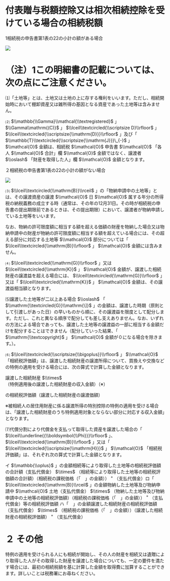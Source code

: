 # 付表贈与税額控除又は相次相続控除を受けている場合の相続税額

1相続税の申告書第1表の22の小計の額がある場合

![](https://www.nta.go.jp/tmp/2352b4d3-f2e6-4406-89a8-4aefb8f28791/images/2b32facae9b69f337890f6639e3076b8cd1f38241bd2fe3cb7f57fbed70cb055.jpg)

# （注）1この明細書の記載については、次の点にご注意ください。

⑴「土地等」とは、土地又は土地の上に存する権利をいいます。ただし、相続開始時において棚卸資産又は雑所得の基因となる資産であった土地等は含みません。

⑵ $\\mathbb{\\Gamma}\\mathcal{\\textregistered}$ 」 $\\Gamma\\mathrm{(C)}$ 」 $\\lceil\\textcircled{\\scriptsize D}\\rfloor$ 」 $\\lceil\\textcircled{\\scriptsize{\\mathrm{D}}}\\rfloor$ 」及び「 $\\mathbb{T}\\textcircled{\\scriptsize{\\mathrm{J}}}\_{-}$ 」 $\\mathcal{O}$ 金額は、相続税 $\\mathcal{O}$ 申告書 $\\mathcal{O}$ 「各人 $\\mathcal{O}$ 合計」欄 $\\mathcal{O}$ 金額ではなく、譲渡者 $\\oslash$ 「財産を取得した人」欄 $\\mathcal{O}$ 金額となります。

２相続税の申告書第1表の22の小計の額がない場合

![](https://www.nta.go.jp/tmp/2352b4d3-f2e6-4406-89a8-4aefb8f28791/images/4d8de1253bc1090accba0aa9ce86dbd76252d86e82af20243a5e15111968ea57.jpg)

⑶ $\\lceil\\textcircled{\\mathrm{B}}\\rceil$ 」の「物納申請中の土地等」とは、その譲渡資産の譲渡 $\\mathcal{O}$ 日 $\\mathcal{O}$ 属する年分の所得税の納税義務の成立する時（通常は、その年の12月31日。その時が相続税の申告書の提出期限前であるときは、その提出期限）において、譲渡者が物納申請している土地等をいいます。

なお、物納の許可限度額に相当する額を超える価額の財産を物納した場合又は物納申請中の財産が物納の許可限度額に相当する額を超えている場合には、その超える部分に対応する土地等 $\\mathcal{O}$ 部分については「 $\\lceil\\textcircled{\\mathrm{B}}\\rfloor$ 」 $\\mathcal{O}$ 金額には含みません。

⑷ $\\lceil\\textcircled{\\mathrm{G}}\\rfloor$ 」又は $\\lceil\\textcircled{\\mathrm{K}}$ 」 $\\mathcal{O}$ 金額が、譲渡した相続財産の譲渡益を超える場合には、 $\\lceil\\textcircled{\\mathrm{G}}\\rfloor$ 」又は「 $\\lceil\\textcircled{\\mathrm{K}}$ 」 $\\mathcal{O}$ 金額は、その譲渡益相当額となります。

⑸譲渡した土地等が二以上ある場合 $\\oslash$ 「 $\\mathrm{\\textcircled{G}}\\mathrm{\]}$ 」の金額は、譲渡した時期（原則として引渡しがあった日）の早いものから順に、その譲渡益を限度として配分します。ただし、これと異なる順序で配分しても差し支えありません。なお、いずれの方法による場合であっても、譲渡した土地等の譲渡益の一部に相当する金額だけを配分することはできません（配分していった結果、「 $\\mathrm{\\textcopyright}$ 」 $\\mathcal{O}$ 金額が０になる場合を除きます。）。

⑹ $\\lceil\\textcircled{\\scriptsize{\\bigoplus}}\\rfloor$ 」 $\\mathcal{O}$ 「相続税評価額」は、譲渡した相続財産の譲渡所得について、買換えや交換などの特例の適用を受ける場合には、次の算式で計算した金額となります。

譲渡した相続財産 $\\times$ （特例適用後の譲渡した相続財産の収入金額）（※）

の相続税評価額（譲渡した相続財産の譲渡価額）

※被相続人の居住用財産に係る譲渡所得の特別控除の特例の適用を受ける場合は、「譲渡した相続財産のうち特例適用対象とならない部分に対応する収入金額」となります。

⑺代償分割により代償金を支払って取得した資産を譲渡した場合の「 $\\lceil\\underline{{\\boldsymbol{\\Phi}}}\\rfloor$ 」、 $\\lceil\\textcircled{\\mathrm{B}}\\rfloor$ 」又は「 $\\lceil\\textcircled{\\scriptsize{\\mathrm{H}}}$ 」 $\\mathcal{O}$ 「相続税評価額」は、それぞれ次の算式で計算した金額となります。

イ $\\mathbb{\\oplus}$ 」の金額相続等により取得した土地等の相続税評価額の合計額（支払代償金） $\\times$ （相続等により取得した土地等の相続税評価額の合計額）（相続税の課税価格（「　」の金額）） $^+$ （支払代償金）ロ「 $\\lceil\\textcircled{\\mathrm{B}}\\rceil$ 」の金額物納した土地等及び物納申請中 $\\mathcal{O}$ 土地（支払代償金） $\\times$ （物納した土地等及び物納申請中の土地等の相続税評価額）（相続税の課税価格（「　」の金額）） $^+$ （支払代償金）等の相続税評価額 ハ「　」の金額譲渡した相続財産の相続税評価額（支払代償金） $\\times$ （相続税の課税価格（「　」の金額））（譲渡した相続財産の相続税評価額） $^+$ （支払代償金）

# ２ その他

特例の適用を受けられる人にも相続が開始し、その人の財産を相続又は遺贈により取得した人がその取得した財産を譲渡した場合についても、一定の要件を満たす場合には、最初の相続税額を基に計算した金額を取得費に加算することができます。詳しいことは税務署にお尋ねください。